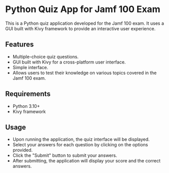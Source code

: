 # Python Quiz App for Jamf 100 Exam

This is a Python quiz application developed for the Jamf 100 exam. It uses a GUI built with Kivy framework to provide an interactive user experience.

## Features

- Multiple-choice quiz questions.
- GUI built with Kivy for a cross-platform user interface.
- Simple interface.
- Allows users to test their knowledge on various topics covered in the Jamf 100 exam.

## Requirements

- Python 3.10+
- Kivy framework

## Usage
- Upon running the application, the quiz interface will be displayed.
- Select your answers for each question by clicking on the options provided.
- Click the "Submit" button to submit your answers.
- After submitting, the application will display your score and the correct answers.
